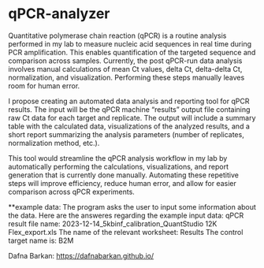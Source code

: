 # qPCR-analyzer
Quantitative polymerase chain reaction (qPCR) is a routine analysis performed in my lab to measure nucleic acid sequences in real time during PCR amplification. This enables quantification of the targeted sequence and comparison across samples. Currently, the post qPCR-run data analysis involves manual calculations of mean Ct values, delta Ct, delta-delta Ct, normalization, and visualization. Performing these steps manually leaves room for human error.

I propose creating an automated data analysis and reporting tool for qPCR results. The input will be the qPCR machine “results” output file containing raw Ct data for each target and replicate. The output will include a summary table with the calculated data, visualizations of the analyzed results, and a short report summarizing the analysis parameters (number of replicates, normalization method, etc.).

This tool would streamline the qPCR analysis workflow in my lab by automatically performing the calculations, visualizations, and report generation that is currently done manually. Automating these repetitive steps will improve efficiency, reduce human error, and allow for easier comparison across qPCR experiments.

**example data:
The program asks the user to input some information about the data. Here are the answeres regarding the example input data:
qPCR result file name: 2023-12-14_5kbinf_calibration_QuantStudio 12K Flex_export.xls
The name of the relevant worksheet: Results
The control target name is: B2M

Dafna Barkan: https://dafnabarkan.github.io/

